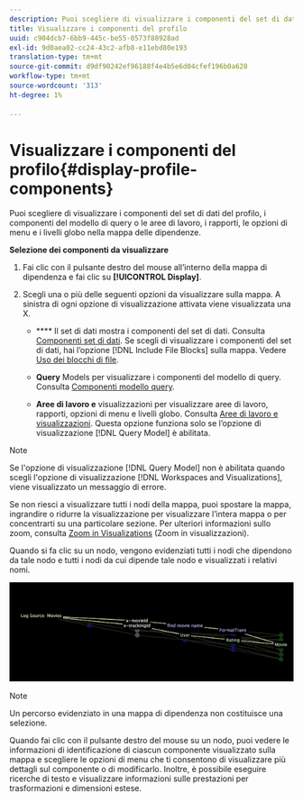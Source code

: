 ```yaml
---
description: Puoi scegliere di visualizzare i componenti del set di dati del profilo, i componenti del modello di query o le aree di lavoro, i rapporti, le opzioni di menu e i livelli globo nella mappa delle dipendenze.
title: Visualizzare i componenti del profilo
uuid: c904dcb7-6bb9-445c-be55-0573f88928ad
exl-id: 9d0aea02-cc24-43c2-afb8-e11ebd80e193
translation-type: tm+mt
source-git-commit: d9df90242ef96188f4e4b5e6d04cfef196b0a628
workflow-type: tm+mt
source-wordcount: '313'
ht-degree: 1%

---
```


# Visualizzare i componenti del profilo{#display-profile-components}

Puoi scegliere di visualizzare i componenti del set di dati del profilo, i componenti del modello di query o le aree di lavoro, i rapporti, le opzioni di menu e i livelli globo nella mappa delle dipendenze.

**Selezione dei componenti da visualizzare**

1. Fai clic con il pulsante destro del mouse all’interno della mappa di dipendenza e fai clic su **[!UICONTROL Display]**.
1. Scegli una o più delle seguenti opzioni da visualizzare sulla mappa. A sinistra di ogni opzione di visualizzazione attivata viene visualizzata una X.

   * **** Il set di dati mostra i componenti del set di dati. Consulta [Componenti set di dati](../../../../../home/c-get-started/c-admin-intrf/c-dataset-mgrs/c-dep-maps/c-dataset-comp.md#concept-4afe28ad29d14eca8a5000847254c293). Se scegli di visualizzare i componenti del set di dati, hai l’opzione [!DNL Include File Blocks] sulla mappa. Vedere [Uso dei blocchi di file](../../../../../home/c-get-started/c-admin-intrf/c-dataset-mgrs/c-dep-maps/c-wkg-file-blocks.md#concept-3652bbabfbd34449a5f842d8aa598efc).

   * **Query** Models per visualizzare i componenti del modello di query. Consulta [Componenti modello query](../../../../../home/c-get-started/c-admin-intrf/c-dataset-mgrs/c-dep-maps/c-qry-mod-comp.md#concept-32c6dadd32f74179b026c7e96d47710f).

   * **Aree di lavoro e** visualizzazioni per visualizzare aree di lavoro, rapporti, opzioni di menu e livelli globo. Consulta [Aree di lavoro e visualizzazioni](../../../../../home/c-get-started/c-admin-intrf/c-dataset-mgrs/c-dep-maps/c-wksps-vis.md#concept-abbd4fb115ff47f49f879466ce274921). Questa opzione funziona solo se l’opzione di visualizzazione [!DNL Query Model] è abilitata.

>[!NOTE]
>
>Se l&#39;opzione di visualizzazione [!DNL Query Model] non è abilitata quando scegli l&#39;opzione di visualizzazione [!DNL Workspaces and Visualizations], viene visualizzato un messaggio di errore.

Se non riesci a visualizzare tutti i nodi della mappa, puoi spostare la mappa, ingrandire o ridurre la visualizzazione per visualizzare l’intera mappa o per concentrarti su una particolare sezione. Per ulteriori informazioni sullo zoom, consulta [Zoom in Visualizations](../../../../../home/c-get-started/c-vis/c-zoom-vis.md#concept-7e33670bb5344f78a316f1a84cc20530) (Zoom in visualizzazioni).

Quando si fa clic su un nodo, vengono evidenziati tutti i nodi che dipendono da tale nodo e tutti i nodi da cui dipende tale nodo e visualizzati i relativi nomi.

![](assets/vis_DependencyMap_HighlightedPath.png)

>[!NOTE]
>
>Un percorso evidenziato in una mappa di dipendenza non costituisce una selezione.

Quando fai clic con il pulsante destro del mouse su un nodo, puoi vedere le informazioni di identificazione di ciascun componente visualizzato sulla mappa e scegliere le opzioni di menu che ti consentono di visualizzare più dettagli sul componente o di modificarlo. Inoltre, è possibile eseguire ricerche di testo e visualizzare informazioni sulle prestazioni per trasformazioni e dimensioni estese.

